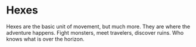# Hexes    
    
Hexes are the basic unit of movement, but much more. They are where the adventure happens. Fight monsters, meet travelers, discover ruins. Who knows what is over the horizon.